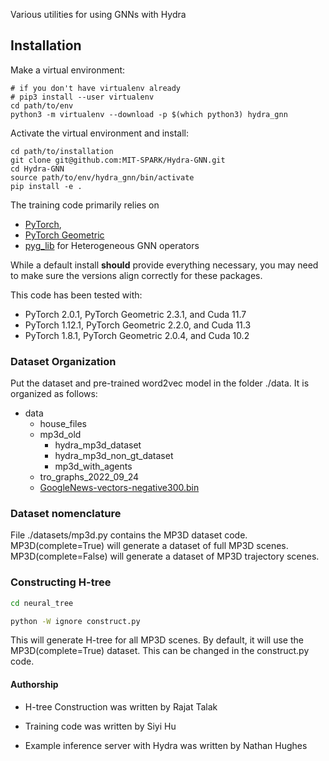 Various utilities for using GNNs with Hydra

## Installation

Make a virtual environment:
```
# if you don't have virtualenv already
# pip3 install --user virtualenv
cd path/to/env
python3 -m virtualenv --download -p $(which python3) hydra_gnn
```

Activate the virtual environment and install:
```
cd path/to/installation
git clone git@github.com:MIT-SPARK/Hydra-GNN.git
cd Hydra-GNN
source path/to/env/hydra_gnn/bin/activate
pip install -e .
```

The training code primarily relies on
  - [PyTorch](https://pytorch.org/get-started/locally/),
  - [PyTorch Geometric](https://pytorch-geometric.readthedocs.io/en/latest/install/installation.html)
  - [pyg_lib](https://github.com/pyg-team/pyg-lib) for Heterogeneous GNN operators

While a default install **should** provide everything necessary, you may need to make sure the versions align correctly for these packages.

This code has been tested with:
  - PyTorch 2.0.1, PyTorch Geometric 2.3.1, and Cuda 11.7
  - PyTorch 1.12.1, PyTorch Geometric 2.2.0, and Cuda 11.3
  - PyTorch 1.8.1, PyTorch Geometric 2.0.4, and Cuda 10.2

### Dataset Organization

Put the dataset and pre-trained word2vec model in the folder ./data. It is organized as follows:

- data
  - house_files
  - mp3d_old
    - hydra_mp3d_dataset
    - hydra_mp3d_non_gt_dataset
    - mp3d_with_agents
  - tro_graphs_2022_09_24
  - [GoogleNews-vectors-negative300.bin](https://www.kaggle.com/datasets/leadbest/googlenewsvectorsnegative300)


### Dataset nomenclature

File ./datasets/mp3d.py contains the MP3D dataset code.
MP3D(complete=True) will generate a dataset of full MP3D scenes.
MP3D(complete=False) will generate a dataset of MP3D trajectory scenes.

### Constructing H-tree

```bash
cd neural_tree

python -W ignore construct.py
```

This will generate H-tree for all MP3D scenes.
By default, it will use the MP3D(complete=True) dataset. This can be changed in the construct.py code.

#### Authorship

  - H-tree Construction was written by Rajat Talak

  - Training code was written by Siyi Hu

  - Example inference server with Hydra was written by Nathan Hughes
